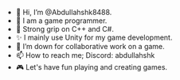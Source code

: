 - 👋 Hi, I’m @Abdullahshk8488.
- 👀 I am a game programmer.
- 🌱 Strong grip on C++ and C#.
- ✨ I mainly use Unity for my game development.
- 💞️ I’m down for collaborative work on a game.
- 📫 How to reach me; Discord: abdullahshk
- 🎮 Let's have fun playing and creating games.

<!---
Abdullahshk69/Abdullahshk69 is a ✨ special ✨ repository because its `README.md` (this file) appears on your GitHub profile.
You can click the Preview link to take a look at your changes.
--->
